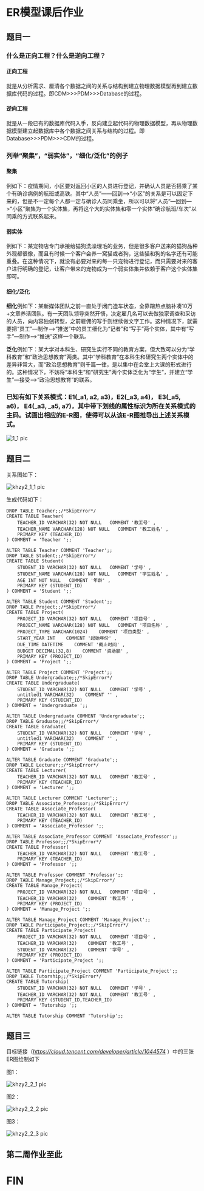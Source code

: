 # ER模型课后作业
## 题目一
### 什么是正向工程？什么是逆向工程？

#### 正向工程

就是从分析需求、厘清各个数据之间的关系与结构到建立物理数据模型再到建立数据库代码的过程。即CDM>>>PDM>>>Database的过程。

#### 逆向工程

就是从一段已有的数据库代码入手，反向建立起代码的物理数据模型，再从物理数据模型建立起数据库中各个数据之间关系与结构的过程。即Database>>>PDM>>>CDM的过程。

### 列举“聚集”，“弱实体”，“细化/泛化”的例子

#### 聚集

例如下：疫情期间，小区要对返回小区的人员进行登记，并确认人员是否搭乘了某个有确诊病例的航班或高铁。其中“人员”——回到——>“小区”的关系是可以固定下来的，但是不一定每个人都一定与确诊人员同乘坐，所以可以将“人员“—回到—>“小区”聚集为一个实体集，再将这个大的实体集和零一个实体“确诊航班/车次”以同乘的方式联系起来。

#### 弱实体

例如下：某宠物店专门承接给猫狗洗澡理毛的业务，但是很多客户送来的猫狗品种外观都很像，而且有时候一个客户会养一窝猫或者狗，这些猫和狗的名字还有可能重叠。在这种情况下，就没有必要对来的每一只宠物进行登记，而只需要对来的客户进行明确的登记，让客户带来的宠物成为一个弱实体集并依赖于客户这个实体集即可。

#### 细化/泛化

**细化**例如下：某新媒体团队之前一直处于闭门造车状态，全靠蹭热点脑补凑10万+文章养活团队。有一天团队领导突然开悟，决定雇几名可以去做独家调查和采访的人员，向内容独创转型，之前雇佣的写手则继续做文字工作。这种情况下，就需要把“员工”—制作—>“推送”中的员工细化为“记者”和“写手”两个实体，其中有“写手”—制作—>“推送”这样一个联系。

**泛化**例如下：某大学对本科生、研究生实行不同的教育方案，但大致可以分为“学科教育”和“政治思想教育”两类。其中“学科教育”在本科生和研究生两个实体中的差异非常大，而“政治思想教育”则千篇一律，是以集中在会堂上大课的形式进行的。这种情况下，不妨将“本科生”和“研究生”两个实体泛化为“学生”，并建立“学生”—接受—>“政治思想教育”的联系。

### 已知有如下关系模式：E1(_a1, a2, a3)，E2(_a3, a4)， E3(_a5, a6)， E4(_a3, _a5, a7)，其中带下划线的属性标识为所在关系模式的主码。试画出相应的E-R图，使得可以从该E-R图推导出上述关系模式。

![1_1 pic](https://github.com/JayKay7812/Database-Theory/blob/master/课后作业02/image/1_1.jpg)

## 题目二

关系图如下：

![khzy2_1_1 pic](https://github.com/JayKay7812/Database-Theory/blob/master/课后作业02/image/khzy2_1_1.jpg)

生成代码如下：
```
DROP TABLE Teacher;;/*SkipError*/
CREATE TABLE Teacher(
    TEACHER_ID VARCHAR(32) NOT NULL   COMMENT '教工号' ,
    TEACHER_NAME VARCHAR(128) NOT NULL   COMMENT '教工姓名' ,
    PRIMARY KEY (TEACHER_ID)
) COMMENT = 'Teacher ';;

ALTER TABLE Teacher COMMENT 'Teacher';;
DROP TABLE Student;;/*SkipError*/
CREATE TABLE Student(
    STUDENT_ID VARCHAR(32) NOT NULL   COMMENT '学号' ,
    STUDENT_NAME VARCHAR(128) NOT NULL   COMMENT '学生姓名' ,
    AGE INT NOT NULL   COMMENT '年龄' ,
    PRIMARY KEY (STUDENT_ID)
) COMMENT = 'Student ';;

ALTER TABLE Student COMMENT 'Student';;
DROP TABLE Project;;/*SkipError*/
CREATE TABLE Project(
    PROJECT_ID VARCHAR(32) NOT NULL   COMMENT '项目号' ,
    PROJECT_NAME VARCHAR(128) NOT NULL   COMMENT '项目名称' ,
    PROJECT_TYPE VARCHAR(1024)    COMMENT '项目类型' ,
    START_YEAR INT    COMMENT '起始年份' ,
    DUE_TIME DATETIME    COMMENT '截止时间' ,
    BUDGET DECIMAL(32,8)    COMMENT '资助额' ,
    PRIMARY KEY (PROJECT_ID)
) COMMENT = 'Project ';;

ALTER TABLE Project COMMENT 'Project';;
DROP TABLE Undergraduate;;/*SkipError*/
CREATE TABLE Undergraduate(
    STUDENT_ID VARCHAR(32) NOT NULL   COMMENT '学号' ,
    untitled1 VARCHAR(32)    COMMENT '' ,
    PRIMARY KEY (STUDENT_ID)
) COMMENT = 'Undergraduate ';;

ALTER TABLE Undergraduate COMMENT 'Undergraduate';;
DROP TABLE Graduate;;/*SkipError*/
CREATE TABLE Graduate(
    STUDENT_ID VARCHAR(32) NOT NULL   COMMENT '学号' ,
    untitled1 VARCHAR(32)    COMMENT '' ,
    PRIMARY KEY (STUDENT_ID)
) COMMENT = 'Graduate ';;

ALTER TABLE Graduate COMMENT 'Graduate';;
DROP TABLE Lecturer;;/*SkipError*/
CREATE TABLE Lecturer(
    TEACHER_ID VARCHAR(32) NOT NULL   COMMENT '教工号' ,
    PRIMARY KEY (TEACHER_ID)
) COMMENT = 'Lecturer ';;

ALTER TABLE Lecturer COMMENT 'Lecturer';;
DROP TABLE Associate_Professor;;/*SkipError*/
CREATE TABLE Associate_Professor(
    TEACHER_ID VARCHAR(32) NOT NULL   COMMENT '教工号' ,
    PRIMARY KEY (TEACHER_ID)
) COMMENT = 'Associate_Professor ';;

ALTER TABLE Associate_Professor COMMENT 'Associate_Professor';;
DROP TABLE Professor;;/*SkipError*/
CREATE TABLE Professor(
    TEACHER_ID VARCHAR(32) NOT NULL   COMMENT '教工号' ,
    PRIMARY KEY (TEACHER_ID)
) COMMENT = 'Professor ';;

ALTER TABLE Professor COMMENT 'Professor';;
DROP TABLE Manage_Project;;/*SkipError*/
CREATE TABLE Manage_Project(
    PROJECT_ID VARCHAR(32) NOT NULL   COMMENT '项目号' ,
    TEACHER_ID VARCHAR(32)    COMMENT '教工号' ,
    PRIMARY KEY (PROJECT_ID)
) COMMENT = 'Manage_Project ';;

ALTER TABLE Manage_Project COMMENT 'Manage_Project';;
DROP TABLE Participate_Project;;/*SkipError*/
CREATE TABLE Participate_Project(
    PROJECT_ID VARCHAR(32) NOT NULL   COMMENT '项目号' ,
    TEACHER_ID VARCHAR(32)    COMMENT '教工号' ,
    STUDENT_ID VARCHAR(32)    COMMENT '学号' ,
    PRIMARY KEY (PROJECT_ID)
) COMMENT = 'Participate_Project ';;

ALTER TABLE Participate_Project COMMENT 'Participate_Project';;
DROP TABLE Tutorship;;/*SkipError*/
CREATE TABLE Tutorship(
    STUDENT_ID VARCHAR(32) NOT NULL   COMMENT '学号' ,
    TEACHER_ID VARCHAR(32) NOT NULL   COMMENT '教工号' ,
    PRIMARY KEY (STUDENT_ID,TEACHER_ID)
) COMMENT = 'Tutorship ';;

ALTER TABLE Tutorship COMMENT 'Tutorship';;
```

## 题目三

目标链接（*https://cloud.tencent.com/developer/article/1044574* ）中的三张ER图绘制如下

图1：

![khzy2_2_1 pic](https://github.com/JayKay7812/Database-Theory/blob/master/课后作业02/image/khzy2_2_1.jpg)

图2：

![khzy2_2_2 pic](https://github.com/JayKay7812/Database-Theory/blob/master/课后作业02/image/khzy2_2_2.jpg)

图3：

![khzy2_2_3 pic](https://github.com/JayKay7812/Database-Theory/blob/master/课后作业02/image/khzy2_2_3.jpg)


## 第二周作业至此
# FIN
